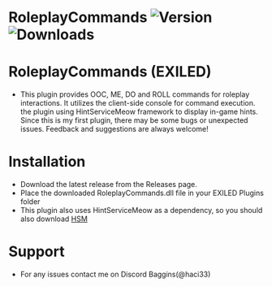# RoleplayCommands ![Version](https://img.shields.io/github/v/release/MustafaBaggins/RoleplayCommands?style=plastic&label=Version&color=dc3e3e) ![Downloads](https://img.shields.io/github/downloads/MustafaBaggins/RoleplayCommands/total?style=plastic&label=Downloads&color=50f63f)

# RoleplayCommands (EXILED)
* This plugin provides OOC, ME, DO  and ROLL commands for roleplay interactions. It utilizes the client-side console for command execution. the plugin using HintServiceMeow framework to display in-game hints.
  Since this is my first plugin, there may be some bugs or unexpected issues. Feedback and suggestions are always welcome!

# Installation
* Download the latest release from the Releases page.
* Place the downloaded RoleplayCommands.dll file in your EXILED Plugins folder
* This plugin also uses HintServiceMeow as a dependency, so you should also download [HSM](https://github.com/MeowServer/HintServiceMeow/releases)

# Support
* For any issues contact me on Discord Baggins(@haci33)
